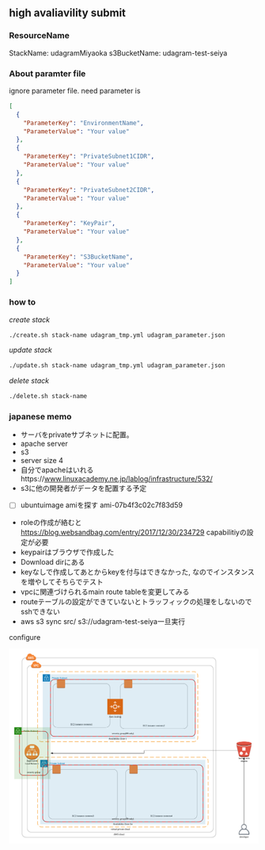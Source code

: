 ## high avaliavility submit

### ResourceName

StackName: udagramMiyaoka
s3BucketName: udagram-test-seiya

### About paramter file

ignore parameter file. need parameter is

```json
[
  {
    "ParameterKey": "EnvironmentName",
    "ParameterValue": "Your value"
  },
  {
    "ParameterKey": "PrivateSubnet1CIDR",
    "ParameterValue": "Your value"
  },
  {
    "ParameterKey": "PrivateSubnet2CIDR",
    "ParameterValue": "Your value"
  },
  {
    "ParameterKey": "KeyPair",
    "ParameterValue": "Your value"
  },
  {
    "ParameterKey": "S3BucketName",
    "ParameterValue": "Your value"
  }
]
```



### how to

*create stack*

```sh
./create.sh stack-name udagram_tmp.yml udagram_parameter.json
```

*update stack*

```sh
./update.sh stack-name udagram_tmp.yml udagram_parameter.json
```

*delete stack*

```sh
./delete.sh stack-name
```



### japanese memo

- サーバをprivateサブネットに配置。
- apache server
- s3
- server size 4
- 自分でapacheはいれるhttps://www.linuxacademy.ne.jp/lablog/infrastructure/532/
- s3に他の開発者がデータを配置する予定
- [ ] ubuntuimage amiを探す ami-07b4f3c02c7f83d59
- roleの作成が絡むと https://blog.websandbag.com/entry/2017/12/30/234729 capabilitiyの設定が必要
- keypairはブラウザで作成した
- Download dirにある
- keyなしで作成してあとからkeyを付与はできなかった, なのでインスタンスを増やしてそちらでテスト
- vpcに関連づけられるmain route tableを変更してみる
- routeテーブルの設定ができていないとトラッフィックの処理をしないのでsshできない
- aws s3 sync src/ s3://udagram-test-seiya一旦実行

configure

![lucidchartimg](./images/udacity_exam.png)